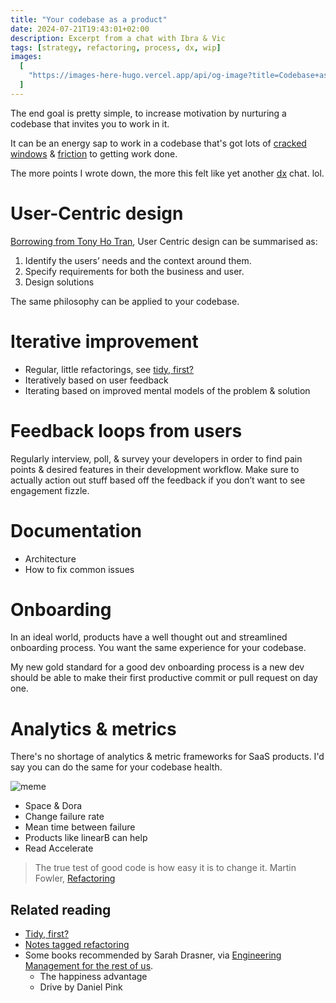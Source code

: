 ```yaml
---
title: "Your codebase as a product"
date: 2024-07-21T19:43:01+02:00
description: Excerpt from a chat with Ibra & Vic
tags: [strategy, refactoring, process, dx, wip]
images:
  [
    "https://images-here-hugo.vercel.app/api/og-image?title=Codebase+as+a+Product",
  ]
---
```


The end goal is pretty simple, to increase motivation by nurturing a codebase that invites you to work in it.

It can be an energy sap to work in a codebase that's got lots of [cracked windows](/cracked-window) & [friction](/cognitive-load-theory) to getting work done.

The more points I wrote down, the more this felt like yet another [dx](/dx) chat. lol.

# User-Centric design

[Borrowing from Tony Ho Tran](https://www.invisionapp.com/inside-design/user-centered-design-definition-examples-and-tips/), User Centric design can be summarised as:

1. Identify the users’ needs and the context around them.
2. Specify requirements for both the business and user.
3. Design solutions

The same philosophy can be applied to your codebase.

# Iterative improvement

- Regular, little refactorings, see [tidy, first?](/tidy-first)
- Iteratively based on user feedback
- Iterating based on improved mental models of the problem & solution

# Feedback loops from users

Regularly interview, poll, & survey your developers in order to find pain points & desired features in their development workflow. Make sure to actually action out stuff based off the feedback if you don’t want to see engagement fizzle.

# Documentation

- Architecture
- How to fix common issues

# Onboarding

In an ideal world, products have a well thought out and streamlined onboarding process.
You want the same experience for your codebase.

My new gold standard for a good dev onboarding process
is a new dev should be able to make their first productive commit or pull request on day one.

# Analytics & metrics

There's no shortage of analytics & metric frameworks for SaaS products.
I'd say you can do the same for your codebase health.

![meme](https://d20tmfka7s58bt.cloudfront.net/devops.png)

- Space & Dora
- Change failure rate
- Mean time between failure
- Products like linearB can help
- Read Accelerate

> The true test of good code is how easy it is to change it.
> Martin Fowler, [Refactoring](https://www.goodreads.com/book/show/44936.Refactoring)

## Related reading

- [Tidy, first?](/tidy-first)
- [Notes tagged refactoring](/tags/refactoring)
- Some books recommended by Sarah Drasner, via [Engineering Management for the rest of us](/engineering-management).
  - The happiness advantage
  - Drive by Daniel Pink
